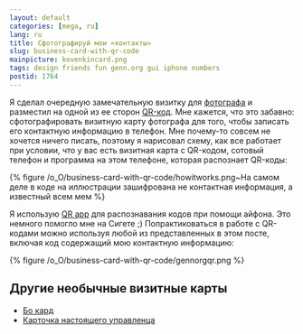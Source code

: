 ```yaml
---
layout: default
categories: [mega, ru]
lang: ru
title: Сфотографируй мои «контакты»
slug: business-card-with-qr-code
mainpicture: kovenkincard.png
tags: design friends fun genn.org gui iphone numbers 
postid: 1764
---
```



Я сделал очередную замечательную визитку для <a href="http://kovenkin.com/">фотографа</a> и разместил на одной из ее сторон <a href="http://ru.wikipedia.org/wiki/QR-код">QR-код</a>. Мне кажется, что это забавно: сфотографировать визитную карту фотографа для того, чтобы записать его контактную информацию в телефон. Мне почему-то совсем не хочется ничего писать, поэтому я нарисовал схему, как все работает при условии, что у вас есть визитная карта с QR-кодом, сотовый телефон и программа на этом телефоне, которая распознает QR-коды:<!--more -->



{% figure /o_O/business-card-with-qr-code/howitworks.png~На самом деле в коде на иллюстрации зашифрована не контактная информация, а известный всем мем %}



Я использую <a href="http://block5.com/iphone">QR app</a> для распознавания кодов при помощи айфона. Это немного помогло мне на Сигете ;) Попрактиковаться в работе с QR-кодами можно используя любой из представленных в этом посте, включая код содержащий мою контактную информацию:



{% figure /o_O/business-card-with-qr-code/gennorgqr.png %}




## Другие необычные визитные карты

<ul>
<li><a href="/mega/ru/2009/bo-card/">Бо кард</a></li>
<li><a href="http://genn.org/#/works/samsonov/">Карточка настоящего управленца</a></li>
</ul>